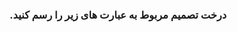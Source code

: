 <div dir="rtl">

###  درخت تصمیم مربوط به عبارت های زیر را رسم کنید.

<br />


 </div>


<div dir="rtl">


  
  
  </div>
